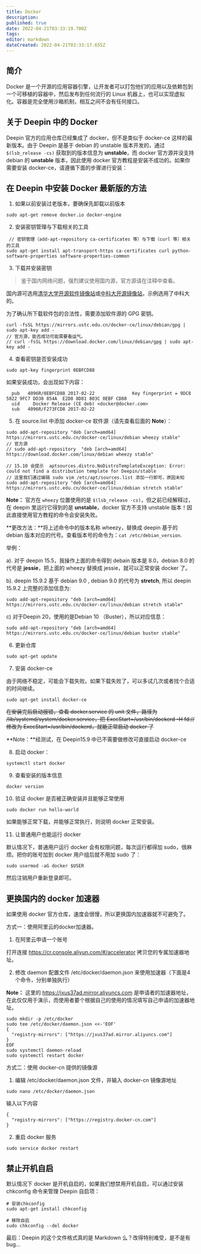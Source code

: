 ```yaml
---
title: Docker
description: 
published: true
date: 2022-04-21T03:33:19.700Z
tags: 
editor: markdown
dateCreated: 2022-04-21T03:33:17.655Z
---
```


## 简介

Docker 是一个开源的应用容器引擎，让开发者可以打包他们的应用以及依赖包到一个可移植的容器中，然后发布到任何流行的 Linux 机器上，也可以实现虚拟化。容器是完全使用沙箱机制，相互之间不会有任何接口。

## 关于 Deepin 中的 Docker

Deepin 官方的应用仓库已经集成了 docker，但不是类似于 docker-ce 这样的最新版本。由于 Deepin 是基于 debian 的 unstable 版本开发的，通过 `$(lsb_release -cs)` 获取到的版本信息为 **unstable**，而 docker 官方源并没支持 debian 的 **unstable** 版本，因此使用 docker 官方教程是安装不成功的。如果你需要安装 docker-ce，请遵循下面的步骤进行安装：

## 在 Deepin 中安装 Docker 最新版的方法

1. 如果以前安装过老版本，要确保先卸载以前版本

```sudo apt-get remove docker.io docker-engine```

2. 安装密钥管理与下载相关的工具

``` 
 // 密钥管理（add-apt-repository ca-certificates 等）与下载（curl 等）相关的工具
sudo apt-get install apt-transport-https ca-certificates curl python-software-properties software-properties-common
```


3. 下载并安装密钥

>鉴于国内网络问题，强烈建议使用国内源，官方源请在注释中查看。

国内源可选用[清华大学开源软件镜像站](https://mirrors.tuna.tsinghua.edu.cn/help/docker-ce/)或[中科大开源镜像站](http://mirrors.ustc.edu.cn)，示例选用了中科大的。

为了确认所下载软件包的合法性，需要添加软件源的 GPG 密钥。
```
curl -fsSL https://mirrors.ustc.edu.cn/docker-ce/linux/debian/gpg | sudo apt-key add -
// 官方源，能否成功可能需要看运气。
// curl -fsSL https://download.docker.com/linux/debian/gpg | sudo apt-key add -
```

4. 查看密钥是否安装成功

```sudo apt-key fingerprint 0EBFCD88```

如果安装成功，会出现如下内容：
```
  pub   4096R/0EBFCD88 2017-02-22              Key fingerprint = 9DC8 5822 9FC7 DD38 854A  E2D8 8D81 803C 0EBF CD88  
  uid     Docker Release (CE deb) <docker@docker.com>  
  sub   4096R/F273FCD8 2017-02-22
```

5. 在 source.list 中添加 docker-ce 软件源（请先查看后面的 **Note**）：

```
sudo add-apt-repository "deb [arch=amd64] https://mirrors.ustc.edu.cn/docker-ce/linux/debian wheezy stable"
// 官方源
// sudo add-apt-repository  "deb [arch=amd64] https://download.docker.com/linux/debian wheezy stable"

// 15.10 会提示  aptsources.distro.NoDistroTemplateException: Error: could not find a distribution template for Deepin/stable
// 这里我们通过编辑 sudo vim /etc/apt/sources.list 添加一行即可，原因未知
sudo add-apt-repository "deb [arch=amd64] https://mirrors.ustc.edu.cn/docker-ce/linux/debian stretch stable"
```

**Note：** 官方在 `wheezy` 位置使用的是 `$(lsb_release -cs)`，但之前已经解释过，在 deepin 里运行它得到的是 **unstable**，docker 官方不支持 unstable 版本！因此直接使用官方教程的命令会安装失败。

**更改方法：**将上述命令中的版本名称 wheezy，替换成 deepin 基于的 debian 版本对应的代号。查看版本号的命令为：`cat /etc/debian_version`.

举例：

a). 对于 deepin 15.5，我操作上面的命令得到 debain 版本是 8.0，debian 8.0 的代号是 **jessie**，把上面的 wheezy 替换成 jessie，就可以正常安装 docker 了。

b). deepin 15.9.2 基于 debian 9.0 , debian 9.0 的代号为 **stretch**, 所以 deepin 15.9.2 上完整的添加信息为: 
```
sudo add-apt-repository "deb [arch=amd64] https://mirrors.ustc.edu.cn/docker-ce/linux/debian stretch stable"
```

c) 对于Deepin 20，使用的是Debian 10 （Buster），所以对应信息：
```
sudo add-apt-repository "deb [arch=amd64] https://mirrors.ustc.edu.cn/docker-ce/linux/debian buster stable"
```

6. 更新仓库

```sudo apt-get update```

7. 安装 docker-ce

由于网络不稳定，可能会下载失败。如果下载失败了，可以多试几次或者找个合适的时间继续。

```sudo apt-get install docker-ce```


~~在安装完后启动报错，查看 docker.service 的 unit 文件，路径为 /lib/systemd/system/docker.service，把 ExecStart=/usr/bin/dockerd -H fd:// 修改为 ExecStart=/usr/bin/dockerd，就能正常启动 docker 了~~

**Note：**经测试，在 Deepin15.9 中已不需要做修改可直接启动 docker-ce

8. 启动 docker：

```systemctl start docker```

9. 查看安装的版本信息

```docker version```

10. 验证 docker 是否被正确安装并且能够正常使用   

```
sudo docker run hello-world
```
如果能够正常下载，并能够正常执行，则说明 docker 正常安装。

11. 让普通用户也能运行 docker

默认情况下，普通用户运行 docker 会有权限问题，每次运行都得加 sudo，很麻烦。把你的账号加到 docker 用户组后就不用加 sudo 了：
```
sudo usermod -aG docker $USER
```
然后注销用户重新登录即可。

## 更换国内的 docker 加速器

如果使用 docker 官方仓库，速度会很慢，所以更换国内加速器就不可避免了。

方式一：使用阿里云的docker加速器。

1. 在阿里云申请一个账号  

打开连接 <https://cr.console.aliyun.com/#/accelerator> 拷贝您的专属加速器地址。

2. 修改 daemon 配置文件 /etc/docker/daemon.json 来使用加速器（下面是4个命令，分别单独执行）

**Note：** 这里的 <https://jxus37ad.mirror.aliyuncs.com> 是申请者的加速器地址，在此仅仅用于演示，而使用者要个根据自己的使用的情况填写自己申请的加速器地址。

```
sudo mkdir -p /etc/docker
sudo tee /etc/docker/daemon.json <<-'EOF'
{
  "registry-mirrors": ["https://jxus37ad.mirror.aliyuncs.com"]
}
EOF
sudo systemctl daemon-reload
sudo systemctl restart docker
```

方式二：使用 docker-cn 提供的镜像源

1. 编辑 /etc/docker/daemon.json 文件，并输入 docker-cn 镜像源地址

```
sudo nano /etc/docker/daemon.json
```

输入以下内容

```
{
  "registry-mirrors": ["https://registry.docker-cn.com"]
}
```
2. 重启 docker 服务

```
sudo service docker restart
```

## 禁止开机自启

默认情况下 docker 是开机自启的，如果我们想禁用开机自启，可以通过安装 chkconfig 命令来管理 Deepin 自启项：
```
# 安装chkconfig
sudo apt-get install chkconfig

# 移除自启
sudo chkconfig --del docker
```


最后：Deepin 的这个文件格式真的是 Markdown 么？改得特别难受，是不是有 bug...